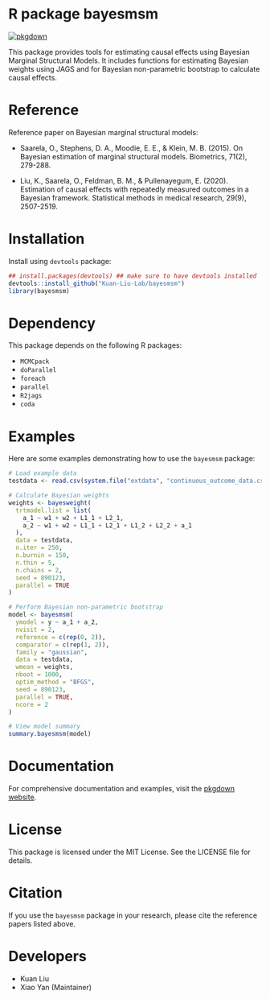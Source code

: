 # R package bayesmsm

[![pkgdown](https://img.shields.io/badge/pkgdown--blue)](https://Kuan-Liu-Lab.github.io/bayesmsm/)

This package provides tools for estimating causal effects using Bayesian Marginal Structural Models. It includes functions for estimating Bayesian weights using JAGS and for Bayesian non-parametric bootstrap to calculate causal effects.


# Reference

Reference paper on Bayesian marginal structural models:

-  Saarela, O., Stephens, D. A., Moodie, E. E., & Klein, M. B. (2015). On Bayesian estimation of marginal structural models. Biometrics, 71(2), 279-288.

-  Liu, K., Saarela, O., Feldman, B. M., & Pullenayegum, E. (2020). Estimation of causal effects with repeatedly measured outcomes in a Bayesian framework. Statistical methods in medical research, 29(9), 2507-2519.


# Installation

Install using `devtools` package:

```r
## install.packages(devtools) ## make sure to have devtools installed 
devtools::install_github("Kuan-Liu-Lab/bayesmsm")
library(bayesmsm)
```

# Dependency

This package depends on the following R packages:
-  `MCMCpack`
-  `doParallel`
-  `foreach`
-  `parallel`
-  `R2jags`
-  `coda`


# Examples

Here are some examples demonstrating how to use the `bayesmsm` package:

```r
# Load example data
testdata <- read.csv(system.file("extdata", "continuous_outcome_data.csv", package = "bayesmsm"))

# Calculate Bayesian weights
weights <- bayesweight(
  trtmodel.list = list(
    a_1 ~ w1 + w2 + L1_1 + L2_1,
    a_2 ~ w1 + w2 + L1_1 + L2_1 + L1_2 + L2_2 + a_1
  ),
  data = testdata,
  n.iter = 250,
  n.burnin = 150,
  n.thin = 5,
  n.chains = 2,
  seed = 890123,
  parallel = TRUE
)

# Perform Bayesian non-parametric bootstrap
model <- bayesmsm(
  ymodel = y ~ a_1 + a_2,
  nvisit = 2,
  reference = c(rep(0, 2)),
  comparator = c(rep(1, 2)),
  family = "gaussian",
  data = testdata,
  wmean = weights,
  nboot = 1000,
  optim_method = "BFGS",
  seed = 890123,
  parallel = TRUE,
  ncore = 2
)

# View model summary
summary.bayesmsm(model)
```


# Documentation

For comprehensive documentation and examples, visit the [pkgdown website](https://Kuan-Liu-Lab.github.io/bayesmsm/).


# License

This package is licensed under the MIT License. See the LICENSE file for details.


# Citation

If you use the `bayesmsm` package in your research, please cite the reference papers listed above.


# Developers

-  Kuan Liu
-  Xiao Yan (Maintainer)
